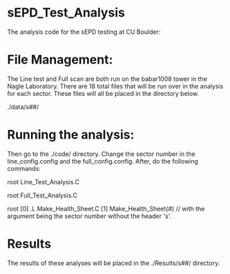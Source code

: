 # sEPD_Test_Analysis
The analysis code for the sEPD testing at CU Boulder:

# File Management:
The Line test and Full scan are both run on the babar1008 tower in the Nagle Laboratory. There are 18 total files that will be run over in the analysis for each sector. These files will all be placed in the directory below. 

./data/s##/

# Running the analysis:
Then go to the ./code/ directory. Change the sector number in the line_config.config and the full_config.config. After, do the following commands:

root Line_Test_Analysis.C

root Full_Test_Analysis.C

root
[0] .L Make_Health_Sheet.C
[1] Make_Health_Sheet(#) // with the argument being the sector number without the header 's'.

# Results
The results of these analyses will be placed in the ./Results/s##/ directory.
